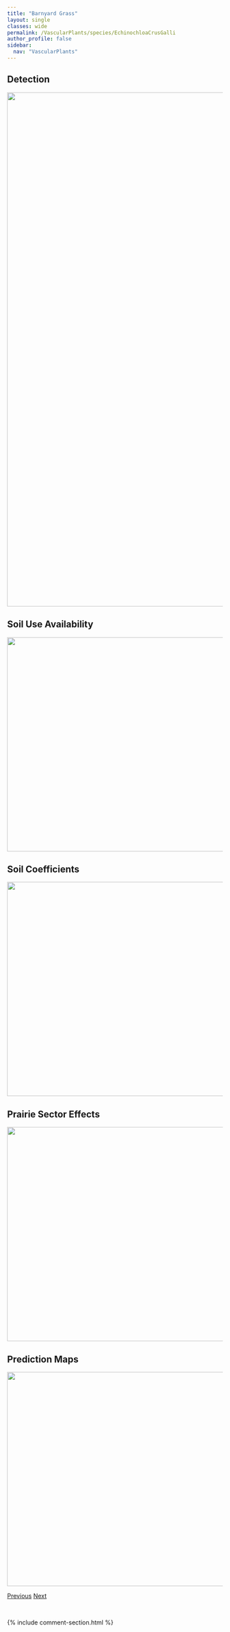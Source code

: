 ```yaml
---
title: "Barnyard Grass"
layout: single
classes: wide
permalink: /VascularPlants/species/EchinochloaCrusGalli
author_profile: false
sidebar:
  nav: "VascularPlants"
---
```


<h2>Detection</h2>

<a href="https://drive.google.com/uc?export=view&id=1xef49TKuba7oDLLQgfxu-5hhzBQPhN_s">
<img src="https://drive.google.com/uc?export=view&id=1xef49TKuba7oDLLQgfxu-5hhzBQPhN_s" height = "1200" width = "800">
</a>


<h2>Soil Use Availability</h2>

<a href="https://drive.google.com/uc?export=view&id=1P1RFwBKdbXTEirSfMvyJnGcgYF6JTwQP">
<img src="https://drive.google.com/uc?export=view&id=1P1RFwBKdbXTEirSfMvyJnGcgYF6JTwQP" height = "500" width = "1000">
</a>


<h2>Soil Coefficients</h2>

<a href="https://drive.google.com/uc?export=view&id=1t2ThSR1E1uzU8KU64Zehr2YJ55Zemvxs">
<img src="https://drive.google.com/uc?export=view&id=1t2ThSR1E1uzU8KU64Zehr2YJ55Zemvxs" height = "500" width = "1000">
</a>


<h2>Prairie Sector Effects</h2>

<a href="https://drive.google.com/uc?export=view&id=1BtWr4bAhTBXLBB3s_0F8XIzzwC7bEICV">
<img src="https://drive.google.com/uc?export=view&id=1BtWr4bAhTBXLBB3s_0F8XIzzwC7bEICV" height = "500" width = "1000">
</a>


<h2>Prediction Maps</h2>

<a href="https://drive.google.com/uc?export=view&id=1ZxA9oKxkTavJHZYvh4cTaSN6kFC0Y_9X">
<img src="https://drive.google.com/uc?export=view&id=1ZxA9oKxkTavJHZYvh4cTaSN6kFC0Y_9X" height = "500" width = "1000">
</a>


<a href="/DevelopmentWebsite/VascularPlants/species/DryopterisFragrans" class="pagination--pager" title="Dryopteris fragrans">Previous</a> <a href="/DevelopmentWebsite/VascularPlants/species/EchinochloaMuricata" class="pagination--pager" title="Echinochloa muricata">Next</a>

<p>&nbsp;</p>

{% include comment-section.html %}
